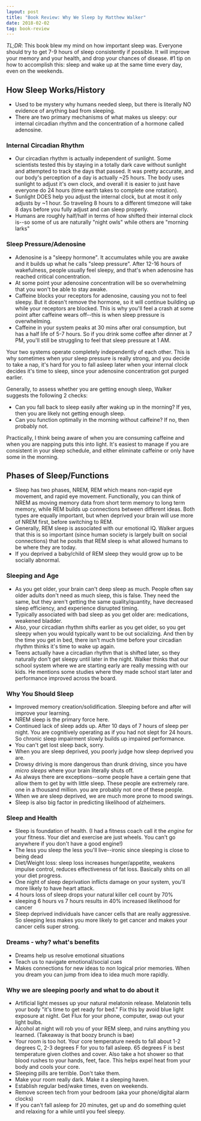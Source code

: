 ```yaml
---
layout: post
title: "Book Review: Why We Sleep by Matthew Walker"
date: 2018-02-02
tag: book-review
---
```


*TL;DR*: This book blew my mind on how important sleep was. Everyone should try to get 7-9
hours of sleep consistently if possible. It will improve your memory and your health, and
drop your chances of disease. #1 tip on how to accomplish this: sleep and wake up at the
same time every day, even on the weekends.

## How Sleep Works/History

* Used to be mystery why humans needed sleep, but there is literally NO evidence of
anything bad from sleeping.
* There are two primary mechanisms of what makes us sleepy: our internal circadian rhythm
and the concentration of a hormone called adenosine.


### Internal Circadian Rhythm

* Our circadian rhythm is actually independent of sunlight. Some scientists tested this by
staying in a totally dark cave without sunlight and attempted to track the days that
passed. It was pretty accurate, and our body's perception of a day is actually ~25 hours.
The body uses sunlight to adjust it's own clock, and overall it is easier to just have
everyone do 24 hours (time earth takes to complete one rotation).
* Sunlight DOES help you adjust the internal clock, but at most it only adjusts by ~1
hour. So traveling 8 hours to a different timezone will take 8 days before you fully
adjust and can sleep properly.
* Humans are roughly half/half in terms of how shifted their
internal clock is--so some of us are naturally "night owls" while others are "morning
larks"

### Sleep Pressure/Adenosine

* Adenosine is a "sleepy hormone". It accumulates while you are awake and it builds up
what he calls "sleep pressure". After 12-16 hours of wakefulness, people usually feel
sleepy, and that's when adenosine has reached critical concentration.
* At some point your adenosine concentration will be so overwhelming that you won't be
able to stay awake.
* Caffeine blocks your receptors for adenosine, causing you not to feel sleepy. But it
doesn't remove the hormone, so it will continue building up while your receptors are
blocked. This is why you'll feel a crash at some point after caffeine wears off--this is
when sleep pressure is overwhelming.
* Caffeine in your system peaks at 30 mins after oral consumption, but has a half life of
5-7 hours. So if you drink some coffee after dinner at 7 PM, you'll still be struggling to
feel that sleep pressure at 1 AM.

Your two systems operate completely independently of each other. This is why sometimes
when your sleep pressure is really strong, and you decide to take a nap, it's hard for you
to fall asleep later when your internal clock decides it's time to sleep, since your
adenosine concentration got purged earlier.

Generally, to assess whether you are getting enough sleep, Walker suggests the following 2
checks:

* Can you fall back to sleep easily after waking up in the morning? If yes, then you are
likely not getting enough sleep.
* Can you function optimally in the morning without caffeine? If no, then probably not.

Practically, I think being aware of when you are consuming caffeine and when you are
napping puts this into light. It's easiest to manage if you are consistent in your sleep
schedule, and either eliminate caffeine or only have some in the morning.

## Phases of Sleep/Functions

* Sleep has two phases, NREM, REM which means non-rapid eye movement, and rapid eye
movement. Functionally, you can think of NREM as moving memory data from short term memory
to long term memory, while REM builds up connections between different ideas.
Both types are equally important, but when deprived your brain will use more of NREM
first, before switching to REM.
* Generally, REM sleep is associated with our emotional IQ. Walker argues that this is so
important (since human society is largely built on social connections) that he posits that
REM sleep is what allowed humans to be where they are today.
* If you deprived a baby/child of REM sleep they would grow up to be socially abnormal.

### Sleeping and Age

* As you get older, your brain can't deep sleep as much. People often say older adults don't
need as much sleep, this is false. They need the same, but they aren't getting the same
quality/quantity, have decreased sleep efficiency, and experience disrupted timing.
* Typically associated with bad sleep as you get older are: medications, weakened bladder.
* Also, your circadian rhythm shifts earlier as you get older, so you get sleepy when you
would typically want to be out socializing. And then by the time you get in bed, there
isn't much time before your circadian rhythm thinks it's time to wake up again.
* Teens actually have a circadian rhythm that is shifted later, so they naturally don't
get sleepy until later in the night. Walker thinks that our school system where we are
starting early are really messing with our kids. He mentions some studies where they made
school start later and performance improved across the board.


### Why You Should Sleep
* Improved memory creation/solidification. Sleeping before and after will improve your
learning.
* NREM sleep is the primary force here.
* Continued lack of sleep adds up. After 10 days of 7 hours of sleep per night. You are
cognitively operating as if you had not slept for 24 hours. So chronic sleep impairment
slowly builds up impaired performance.
* You can't get lost sleep back, sorry.
* When you are sleep deprived, you poorly judge how sleep deprived you are.
* Drowsy driving is more dangerous than drunk driving, since you have *micro sleeps* where
your brain literally shuts off.
* As always there are exceptions--some people have a certain gene that allow them to get
by with little sleep. These people are extremely rare. one in a thousand million. you are
probably not one of these people.
* When we are sleep deprived, we are much more prone to mood swings.
* Sleep is also big factor in predicting likelihood of alzheimers.

### Sleep and Health
* Sleep is foundation of health. (I had a fitness coach call it the *engine* for your
fitness. Your diet and exercise are just wheels. You can't go anywhere if you don't have a
good engine!)
* The less you sleep the less you'll live--ironic since sleeping is close to being dead
* Diet/Weight loss: sleep loss increases hunger/appetite, weakens impulse control, reduces
effectiveness of fat loss. Basically shits on all your diet progress.
* One night of sleep deprivation inflicts damage on your system, you'll more likely to
have heart attack.
* 4 hours loss of sleep drops your natural killer cell count by 70%
* sleeping 6 hours vs 7 hours results in 40% increased likelihood for cancer
* Sleep deprived individuals have cancer cells that are really aggressive. So sleeping
less makes you more likely to get cancer and makes your cancer cells super strong.

### Dreams - why? what's benefits
* Dreams help us resolve emotional situations
* Teach us to navigate emotional/social cues
* Makes connections for new ideas to non logical prior memories. When you dream you can
jump from idea to idea much more rapidly.

### Why we are sleeping poorly and what to do about it
* Artificial light messes up your natural melatonin release. Melatonin tells your body
"it's time to get ready for bed." Fix this by avoid blue light exposure at night. Get Flux
for your phone, computer, swap out your light bulbs.
* Alcohol at night will rob you of your REM sleep, and ruins anything you learned. 
(Takeaway is that boozy brunch is bae)
* Your room is too hot. Your core temperature needs to fall about 1-2 degrees C, 2-3
degrees F for you to fall asleep. 65 degrees F is best temperature given clothes and
cover. Also take a hot shower so that blood rushes to your hands, feet, face. This helps
expel heat from your body and cools your core.
* Sleeping pills are terrible. Don't take them.
* Make your room really dark. Make it a sleeping haven.
* Establish regular bed/wake times, even on weekends.
* Remove screen tech from your bedroom (aka your phone/digital alarm clocks)
* If you can't fall asleep for 20 minutes, get up and do something quiet and relaxing for
a while until you feel sleepy.
